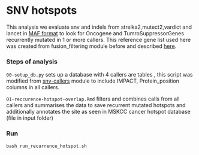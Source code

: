 # SNV hotspots

This analysis we evaluate snv and indels from strelka2,mutect2,vardict and lancet in [MAF format](https://docs.gdc.cancer.gov/Data/File_Formats/MAF_Format/) to look for Oncogene and TumroSuppressorGenes recurrently mutated in 1 or more callers. This reference gene list used here was created from fusion_filtering module before and described [here](https://github.com/AlexsLemonade/OpenPBTA-analysis/tree/master/analyses/fusion_filtering#inputs-used-as-reference). 

### Steps of analysis

`00-setup_db.py` sets up a database with 4 callers are tables , this script was modified from [snv-callers](https://github.com/AlexsLemonade/OpenPBTA-analysis/tree/master/analyses/snv-callers) module to include IMPACT, Protein_position columns in all callers. 

`01-reccurence-hotspot-overlap.Rmd` filters and combines calls from all callers and summarises the data to save recurrent mutated hotspots and additionally annotates the site as seen in MSKCC cancer hotspot database (file in input folder)

   
### Run

```
bash run_recurrence_hotspot.sh 

```

